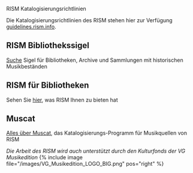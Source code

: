 
<div class="p-2 notification is-warning is-light">
    <p class="has-text-weight-semibold">RISM Katalogisierungsrichtlinien</p>
    <p>Die Katalogisierungsrichtlinien des RISM stehen hier zur Verfügung <a href="https://guidelines.rism.info">guidelines.rism.info</a>.</p>
</div>


## RISM Bibliothekssigel

[Suche](/community/sigla.html) Sigel für Bibliotheken, Archive und Sammlungen mit historischen Musikbeständen

## RISM für Bibliotheken

Sehen Sie [hier](/organization/rism-for-libraries.html), was RISM Ihnen zu bieten hat

## Muscat

[Alles über Muscat](/community/muscat.html), das Katalogisierungs-Programm für Musikquellen von RISM


_Die Arbeit des RISM wird auch unterstützt durch den Kulturfonds der VG Musikedition_
{% include image file="/images/VG_Musikedition_LOGO_BIG.png" pos="right" %}
